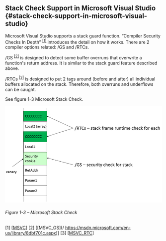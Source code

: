 <!--- @file
  README.md for Stack Canaries - Stack Check Support in Microsoft Visual Studio 

  Copyright (c) 2018, Intel Corporation. All rights reserved.<BR>

  Redistribution and use in source (original document form) and 'compiled'
  forms (converted to PDF, epub, HTML and other formats) with or without
  modification, are permitted provided that the following conditions are met:

  1) Redistributions of source code (original document form) must retain the
     above copyright notice, this list of conditions and the following
     disclaimer as the first lines of this file unmodified.

  2) Redistributions in compiled form (transformed to other DTDs, converted to
     PDF, epub, HTML and other formats) must reproduce the above copyright
     notice, this list of conditions and the following disclaimer in the
     documentation and/or other materials provided with the distribution.

  THIS DOCUMENTATION IS PROVIDED BY TIANOCORE PROJECT "AS IS" AND ANY EXPRESS OR
  IMPLIED WARRANTIES, INCLUDING, BUT NOT LIMITED TO, THE IMPLIED WARRANTIES OF
  MERCHANTABILITY AND FITNESS FOR A PARTICULAR PURPOSE ARE DISCLAIMED. IN NO
  EVENT SHALL TIANOCORE PROJECT  BE LIABLE FOR ANY DIRECT, INDIRECT, INCIDENTAL,
  SPECIAL, EXEMPLARY, OR CONSEQUENTIAL DAMAGES (INCLUDING, BUT NOT LIMITED TO,
  PROCUREMENT OF SUBSTITUTE GOODS OR SERVICES; LOSS OF USE, DATA, OR PROFITS;
  OR BUSINESS INTERRUPTION) HOWEVER CAUSED AND ON ANY THEORY OF LIABILITY,
  WHETHER IN CONTRACT, STRICT LIABILITY, OR TORT (INCLUDING NEGLIGENCE OR
  OTHERWISE) ARISING IN ANY WAY OUT OF THE USE OF THIS DOCUMENTATION, EVEN IF
  ADVISED OF THE POSSIBILITY OF SUCH DAMAGE.

-->

## Stack Check Support in Microsoft Visual Studio {#stack-check-support-in-microsoft-visual-studio}

Microsoft Visual Studio supports a stack guard function. “Compiler Security Checks In Depth” <sup>[[1]](#footnote1)</sup>
introduces the detail on how it works. There are 2 compiler options related: /GS and /RTCs.

/GS <sup>[[2]](#footnote2)</sup>   is designed to detect some buffer overruns that overwrite a function&#039;s return address. It is similar to the stack guard feature described above.

/RTCs <sup>[[3]](#footnote2)</sup>   is designed to put 2 tags around (before and after) all individual buffers allocated on the stack. Therefore, both overruns and underflows can be caught.

See figure 1-3 Microsoft Stack Check.

![](/media/image3.png)

###### Figure 1-3 – Microsoft Stack Check


<a name="footnote1">[1]</a> [[MSVC](https://msdn.microsoft.com/library/aa290051.aspx)]
<a name="footnote2">[2]</a> [[MSVC_GS](/ https://msdn.microsoft.com/en-us/library/8dbf701c.aspx)]
<a name="footnote3">[3]</a> [[MSVC_RTC](https://msdn.microsoft.com/en-US/library/8wtf2dfz.aspx)] 

